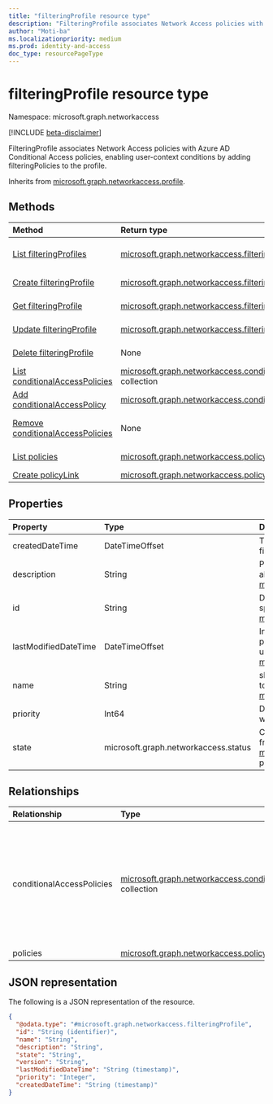 ```yaml
---
title: "filteringProfile resource type"
description: "FilteringProfile associates Network Access policies with Azure AD Conditional Access policies, enabling user-context conditions by adding filteringPolicies to the profile."
author: "Moti-ba"
ms.localizationpriority: medium
ms.prod: identity-and-access
doc_type: resourcePageType
---
```


# filteringProfile resource type

Namespace: microsoft.graph.networkaccess

[!INCLUDE [beta-disclaimer](../../includes/beta-disclaimer.md)]

FilteringProfile associates Network Access policies with Azure AD Conditional Access policies, enabling user-context conditions by adding filteringPolicies to the profile.

Inherits from [microsoft.graph.networkaccess.profile](../resources/networkaccess-profile.md).

## Methods
|Method|Return type|Description|
|:---|:---|:---|
|[List filteringProfiles](../api/networkaccess-networkaccessroot-list-filteringprofiles.md)|[microsoft.graph.networkaccess.filteringProfile](../resources/networkaccess-filteringprofile.md) collection|Get a list of the [microsoft.graph.networkaccess.filteringProfile](../resources/networkaccess-filteringprofile.md) objects and their properties.|
|[Create filteringProfile](../api/networkaccess-networkaccessroot-post-filteringprofiles.md)|[microsoft.graph.networkaccess.filteringProfile](../resources/networkaccess-filteringprofile.md)|Create a new [microsoft.graph.networkaccess.filteringProfile](../resources/networkaccess-filteringprofile.md) object.|
|[Get filteringProfile](../api/networkaccess-filteringprofile-get.md)|[microsoft.graph.networkaccess.filteringProfile](../resources/networkaccess-filteringprofile.md)|Read the properties and relationships of a [microsoft.graph.networkaccess.filteringProfile](../resources/networkaccess-filteringprofile.md) object.|
|[Update filteringProfile](../api/networkaccess-filteringprofile-update.md)|[microsoft.graph.networkaccess.filteringProfile](../resources/networkaccess-filteringprofile.md)|Update the properties of a [microsoft.graph.networkaccess.filteringProfile](../resources/networkaccess-filteringprofile.md) object.|
|[Delete filteringProfile](../api/networkaccess-networkaccessroot-delete-filteringprofiles.md)|None|Delete a [microsoft.graph.networkaccess.filteringProfile](../resources/networkaccess-filteringprofile.md) object.|
|[List conditionalAccessPolicies](../api/networkaccess-filteringprofile-list-conditionalaccesspolicies.md)|[microsoft.graph.networkaccess.conditionalAccessPolicy](../resources/networkaccess-conditionalaccesspolicy.md) collection|Get the conditionalAccessPolicy resources from the conditionalAccessPolicies navigation property.|
|[Add conditionalAccessPolicy](../api/networkaccess-filteringprofile-post-conditionalaccesspolicies.md)|[microsoft.graph.networkaccess.conditionalAccessPolicy](../resources/networkaccess-conditionalaccesspolicy.md)|Add conditionalAccessPolicies by posting to the conditionalAccessPolicies collection.|
|[Remove conditionalAccessPolicies](../api/networkaccess-filteringprofile-delete-conditionalaccesspolicies.md)|None|Remove a [microsoft.graph.networkaccess.conditionalAccessPolicy](../resources/networkaccess-conditionalaccesspolicy.md) object.|
|[List policies](../api/networkaccess-filteringprofile-list-policies.md)|[microsoft.graph.networkaccess.policyLink](../resources/networkaccess-policylink.md) collection|Get the policyLink resources from the policies navigation property.|
|[Create policyLink](../api/networkaccess-filteringprofile-post-policies.md)|[microsoft.graph.networkaccess.policyLink](../resources/networkaccess-policylink.md)|Create a new policyLink object.|

## Properties
|Property|Type|Description|
|:---|:---|:---|
|createdDateTime|DateTimeOffset|Timestamp indicating when the filteringProfile was originally created.|
|description|String|Providing essential information or context about Inherited from [microsoft.graph.networkaccess.profile](../resources/networkaccess-profile.md).|
|id|String|Distinct identifier that is assigned to a specific profile. Inherited from [microsoft.graph.entity](../resources/entity.md).|
|lastModifiedDateTime|DateTimeOffset|Indicating the date and time when a particular profile was last modified or updated. Inherited from [microsoft.graph.networkaccess.profile](../resources/networkaccess-profile.md).|
|name|String| short, symbolic label or identifier assigned to a specific profile. Inherited from [microsoft.graph.networkaccess.profile](../resources/networkaccess-profile.md).|
|priority|Int64|Determine its relative importance or order within a list.|
|state|microsoft.graph.networkaccess.status|Current condition of a profile. Inherited from [microsoft.graph.networkaccess.profile](../resources/networkaccess-profile.md).The possible values are: `enabled`, `disabled`.|

## Relationships
|Relationship|Type|Description|
|:---|:---|:---|
|conditionalAccessPolicies|[microsoft.graph.networkaccess.conditionalAccessPolicy](../resources/networkaccess-conditionalaccesspolicy.md) collection|Represents a set of associated policies defined to regulate access to resources or systems based on specific conditions.|
|policies|[microsoft.graph.networkaccess.policyLink](../resources/networkaccess-policylink.md) collection|collection|The collection of policies that are linked to this filtering profile. Inherited from [microsoft.graph.networkaccess.profile](../resources/networkaccess-profile.md)|

## JSON representation
The following is a JSON representation of the resource.
<!-- {
  "blockType": "resource",
  "keyProperty": "id",
  "@odata.type": "microsoft.graph.networkaccess.filteringProfile",
  "baseType": "microsoft.graph.networkaccess.profile",
  "openType": false
}
-->
``` json
{
  "@odata.type": "#microsoft.graph.networkaccess.filteringProfile",
  "id": "String (identifier)",
  "name": "String",
  "description": "String",
  "state": "String",
  "version": "String",
  "lastModifiedDateTime": "String (timestamp)",
  "priority": "Integer",
  "createdDateTime": "String (timestamp)"
}
```

